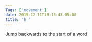 ```yaml
---
Tags: ['movement']
date: 2015-12-11T19:15:43-05:00
title: 'b '
---
```


 Jump backwards to the start of a word
